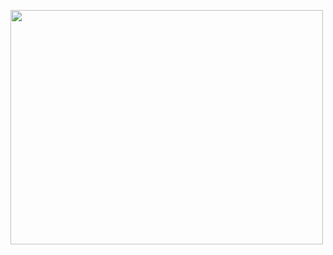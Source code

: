 <a data-flickr-embed="true" href="https://www.flickr.com/photos/201256398@N07" title=""><img src="https://live.staticflickr.com/31337/53930276870_b695b0c862.jpg" width="500" height="375" alt=""/></a><script async src="//embedr.flickr.com/assets/client-code.js" charset="utf-8"></script>
